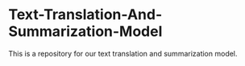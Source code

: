 # Text-Translation-And-Summarization-Model
This is a repository for our text translation and summarization model.
